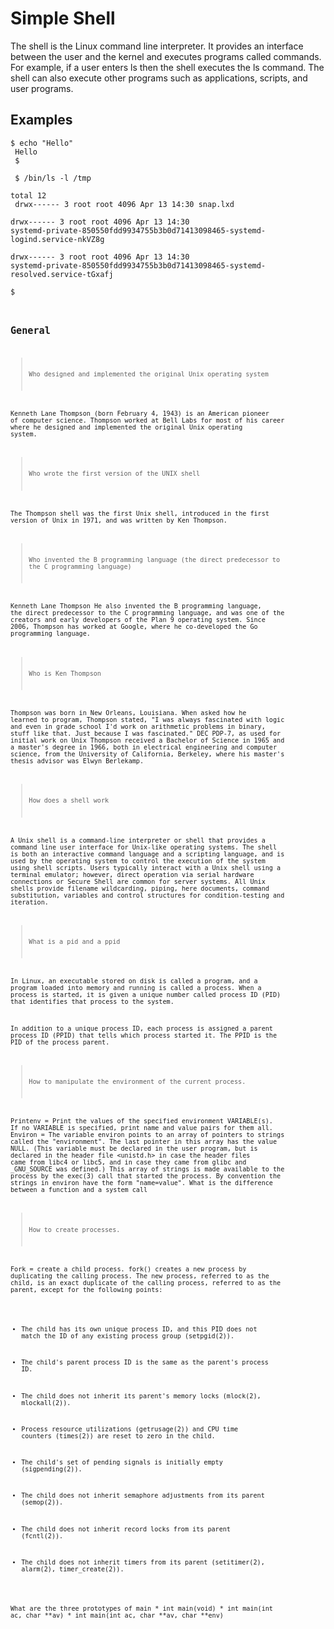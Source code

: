 # Simple Shell

The shell is the Linux command line interpreter. It provides an interface 
between the user and the kernel and executes programs called commands. For 
example, if a user enters ls then the shell executes the ls command. The shell
can also execute other programs such as applications, scripts, and user 
programs.

## Examples

<code>$ echo "Hello"<br>
Hello<br>
$<br>
<br>
$ /bin/ls -l /tmp<br>
total 12<br>
drwx------ 3 root root 4096 Apr 13 14:30 snap.lxd<br>
drwx------ 3 root root 4096 Apr 13 14:30 systemd-private-850550fdd9934755b3b0d71413098465-systemd-logind.service-nkVZ8g<br>
drwx------ 3 root root 4096 Apr 13 14:30 systemd-private-850550fdd9934755b3b0d71413098465-systemd-resolved.service-tGxafj<br>
$<br><code>

## General

>Who designed and implemented the original Unix operating system

Kenneth Lane Thompson (born February 4, 1943) is an American pioneer of computer science. Thompson worked at Bell Labs for most of his career where he designed and implemented the original Unix operating system.

>Who wrote the first version of the UNIX shell

The Thompson shell was the first Unix shell, introduced in the first version of Unix in 1971, and was written by Ken Thompson.

>Who invented the B programming language (the direct predecessor to the C programming language)

Kenneth Lane Thompson He also invented the B programming language, the direct predecessor to the C programming language, and was one of the creators and early developers of the Plan 9 operating system. Since 2006, Thompson has worked at Google, where he co-developed the Go programming language.

>Who is Ken Thompson

Thompson was born in New Orleans, Louisiana. When asked how he learned to program, Thompson stated, "I was always fascinated with logic and even in grade school I'd work on arithmetic problems in binary, stuff like that. Just because I was fascinated." DEC PDP-7, as used for initial work on Unix Thompson received a Bachelor of Science in 1965 and a master's degree in 1966, both in electrical engineering and computer science, from the University of California, Berkeley, where his master's thesis advisor was Elwyn Berlekamp.

>How does a shell work

A Unix shell is a command-line interpreter or shell that provides a command line user interface for Unix-like operating systems. The shell is both an interactive command language and a scripting language, and is used by the operating system to control the execution of the system using shell scripts. Users typically interact with a Unix shell using a terminal emulator; however, direct operation via serial hardware connections or Secure Shell are common for server systems. All Unix shells provide filename wildcarding, piping, here documents, command substitution, variables and control structures for condition-testing and iteration.

>What is a pid and a ppid

In Linux, an executable stored on disk is called a program, and a program loaded into memory and running is called a process. When a process is started, it is given a unique number called process ID (PID) that identifies that process to the system.

In addition to a unique process ID, each process is assigned a parent process ID (PPID) that tells which process started it. The PPID is the PID of the process parent.

>How to manipulate the environment of the current process.

Printenv = Print the values of the specified environment VARIABLE(s). If no VARIABLE is specified, print name and value pairs for them all. Environ = The variable environ points to an array of pointers to strings called the "environment". The last pointer in this array has the value NULL. (This variable must be declared in the user program, but is declared in the header file <unistd.h> in case the header files came from libc4 or libc5, and in case they came from glibc and _GNU_SOURCE was defined.) This array of strings is made available to the process by the exec(3) call that started the process. By convention the strings in environ have the form "name=value". What is the difference between a function and a system call

>How to create processes.

Fork = create a child process. fork() creates a new process by duplicating the calling process. The new process, referred to as the child, is an exact duplicate of the calling process, referred to as the parent, except for the following points:

   *  The child has its own unique process ID, and this PID does not match the ID of any existing process group (setpgid(2)).

   *  The child's parent process ID is the same as the parent's process ID.

   *  The child does not inherit its parent's memory locks (mlock(2), mlockall(2)).

   *  Process resource utilizations (getrusage(2)) and CPU time counters (times(2)) are reset to zero in the child.

   *  The child's set of pending signals is initially empty (sigpending(2)).

   *  The child does not inherit semaphore adjustments from its parent (semop(2)).

   *  The child does not inherit record locks from its parent (fcntl(2)).

   *  The child does not inherit timers from its parent (setitimer(2), alarm(2), timer_create(2)).

What are the three prototypes of main
    * int main(void)
    * int main(int ac, char **av)
    * int main(int ac, char **av, char **env)

